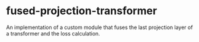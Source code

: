 # fused-projection-transformer
An implementation of a custom module that fuses the last projection layer of a transformer and the loss calculation.
